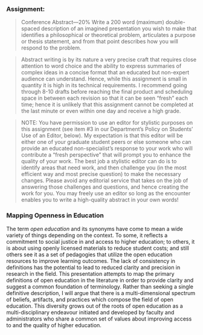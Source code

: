 ### Assignment:

> Conference Abstract—20%
> Write a 200 word (maximum) double-spaced description of an imagined presentation you wish to make that identifies a philosophical or theoretical problem, articulates a purpose or thesis statement, and from that point describes how you will respond to the problem.

> Abstract writing is by its nature a very precise craft that requires close attention to word choice and the ability to express summaries of complex ideas in a concise format that an educated but non-expert audience can understand. Hence, while this assignment is small in quantity it is high in its technical requirements. I recommend going through 8-10 drafts before reaching the final product and scheduling space in between each revision so that it can be seen “fresh” each time; hence it is unlikely that this assignment cannot be completed at the last minute or even within one day and receive a high grade.

> NOTE: You have permission to use an editor for stylistic purposes on this assignment (see item #3 in our Department’s Policy on Students’ Use of an Editor, below). My expectation is that this editor will be either one of your graduate student peers or else someone who can provide an educated non-specialist’s response to your work who will contribute a “fresh perspective” that will prompt you to enhance the quality of your work. The best job a stylistic editor can do is to identify areas that need work, and then challenge you (in the most efficient way and most precise question) to make the necessary changes. Please avoid any editorial service that takes on the job of answering those challenges and questions, and hence creating the work for you. You may freely use an editor so long as the encounter enables you to write a high-quality abstract in your own words!


### Mapping Openness in Education

The term *open education* and its synonyms have come to mean a wide variety of things depending on the context. To some, it reflects a commitment to social justice in and access to higher education; to others, it is about using openly licensed materials to reduce student costs; and still others see it as a set of pedagogies that utilize the open education resources to improve learning outcomes. The lack of consistency in definitions has the potential to lead to reduced clarity and precision in research in the field. This presentation attempts to map the primary definitions of open education in the literature in order to provide clarity and suggest a common foundation of terminology. Rather than seeking a single definitive description, I will argue that there is a multi-dimensional spectrum of beliefs, artifacts, and practices which compose the field of open education. This diversity grows out of the roots of open education as a multi-disciplinary endeavour initiated and developed by faculty and administrators who share a common set of values about improving access to and the quality of higher education.
